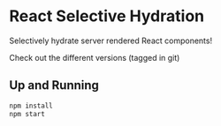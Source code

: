 # React Selective Hydration

Selectively hydrate server rendered React components!

Check out the different versions (tagged in git)

## Up and Running

```bash
npm install
npm start
```
